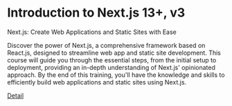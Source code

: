 # Introduction to Next.js 13+, v3

Next.js: Create Web Applications and Static Sites with Ease

Discover the power of Next.js, a comprehensive framework based on React.js, designed to streamline web app and static site development. This course will guide you through the essential steps, from the initial setup to deployment, providing an in-depth understanding of Next.js' opinionated approach. By the end of this training, you'll have the knowledge and skills to efficiently build web applications and static sites using Next.js. 

[Detail](https://eduitfree.com/courses/introduction-to-next-js-13-v3)